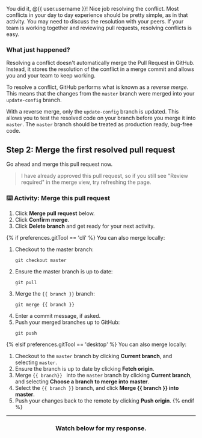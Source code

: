 You did it, @{{ user.username }}! Nice job resolving the conflict. Most conflicts in your day to day experience should be pretty simple, as in that activity. You may need to discuss the resolution with your peers. If your team is working together and reviewing pull requests, resolving conflicts is easy.

### What just happened?

Resolving a conflict doesn't automatically merge the Pull Request in GitHub. Instead, it stores the resolution of the conflict in a merge commit and allows you and your team to keep working.

To resolve a conflict, GitHub performs what is known as a *reverse merge*. This means that the changes from the `master` branch were  merged into your `update-config` branch. 

With a reverse merge, only the `update-config` branch is updated. This allows you to test the resolved code on your branch before you merge it into `master`. The `master` branch should be treated as production ready, bug-free code.

## Step 2: Merge the first resolved pull request

Go ahead and merge this pull request now.

> I have already approved this pull request, so if you still see "Review required" in the merge view, try refreshing the page.
> 
### :keyboard: Activity: Merge this pull request

1. Click **Merge pull request** below.
1. Click **Confirm merge**.
1. Click **Delete branch** and get ready for your next activity.

{% if preferences.gitTool == 'cli' %}
You can also merge locally:
1. Checkout to the master branch:
    ```shell
    git checkout master
    ```
1. Ensure the master branch is up to date:
    ```shell
    git pull
    ```
1. Merge the `{{ branch }}` branch:
    ```shell
    git merge {{ branch }}
    ```
1. Enter a commit message, if asked.
1. Push your merged branches up to GitHub:
    ```shell
    git push
    ```
{% elsif preferences.gitTool == 'desktop' %}
You can also merge locally:
1. Checkout to the `master` branch by clicking **Current branch**, and selecting `master`.
1. Ensure the branch is up to date by clicking **Fetch origin**. 
2. Merge `{{ branch}} ` into the `master` branch by clicking **Current branch**, and selecting **Choose a branch to merge into master**. 
3. Select the `{{ branch }}` branch, and click **Merge {{ branch }} into master**.
4. Push your changes back to the remote by clicking **Push origin**.
{% endif %}

<hr>
<h3 align="center">Watch below for my response.</h3>

